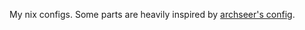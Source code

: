 My nix configs.
Some parts are heavily inspired by [archseer's config](github.com/archseer/snowflake).
